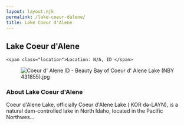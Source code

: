 ```yaml
---
layout: layout.njk
permalink: /lake-coeur-dalene/
title: Lake Coeur d'Alene
---
```


<article class="attraction-detail container">
  <h2>Lake Coeur d'Alene</h2>
  <div class="attraction-meta">
    
    <span class="location">Location: N/A, ID </span>
  </div>
  <figure class="attraction-image">
    <img src="https://upload.wikimedia.org/wikipedia/commons/1/1e/Coeur_d%27_Alene_ID_-_Beauty_Bay_of_Coeur_d%27_Alene_Lake_%28NBY_431855%29.jpg?v=1743949199306" alt="Coeur d' Alene ID - Beauty Bay of Coeur d' Alene Lake (NBY 431855).jpg" loading="lazy">
  </figure>
  <div class="attraction-description">
    <h3>About Lake Coeur d'Alene</h3>
    <p>Coeur d'Alene Lake, officially Coeur d'Alene Lake (  KOR də-LAYN), is a natural dam-controlled lake in North Idaho, located in the Pacific Northwes...</p>
  </div>
  
</article>